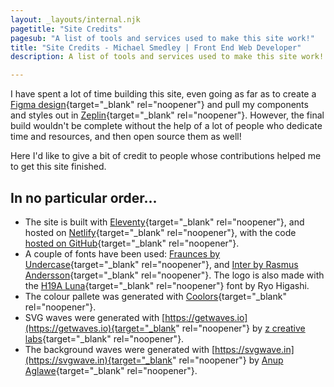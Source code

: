 ```yaml
---
layout: _layouts/internal.njk
pagetitle: "Site Credits"
pagesub: "A list of tools and services used to make this site work!"
title: "Site Credits - Michael Smedley | Front End Web Developer"
description: A list of tools and services used to make this site work!

---
```


I have spent a lot of time building this site, even going as far as to create a
[Figma design](https://www.figma.com/file/TvmuMdVh76aQJTbxRBji7E/2021?node-id=302%3A57){target="_blank" rel="noopener"} and pull my components and styles out in [Zeplin](https://scene.zeplin.io/project/60e033df0de4581083e86379){target="_blank" rel="noopener"}.  However, the final build wouldn't be complete without the help of a lot of people who dedicate time and resources, and then open source them as well!

Here I'd like to give a bit of credit to people whose contributions helped me to get this site finished.


## In no particular order...

* The site is built with [Eleventy](https://www.11ty.dev){target="_blank" rel="noopener"}, and hosted on [Netlify](https://www.netlify.com){target="_blank" rel="noopener"}, with the code [hosted on GitHub](https://github.com/michaelsmedley/ms-portfolio){target="_blank" rel="noopener"}.
* A couple of fonts have been used: [Fraunces by Undercase](https://fraunces.undercase.xyz){target="_blank" rel="noopener"}, and [Inter by Rasmus Andersson](https://rsms.me/inter/){target="_blank" rel="noopener"}.  The logo is also made with the [H19A Luna](https://www.dafont.com/h19a-luna.font){target="_blank" rel="noopener"} font by Ryo Higashi.
* The colour pallete was generated with [Coolors](https://coolors.co){target="_blank" rel="noopener"}.
* SVG waves were generated  with [https://getwaves.io](https://getwaves.io){target="_blank" rel="noopener"} by [z creative labs](https://www.zcreativelabs.com){target="_blank" rel="noopener"}.
* The background waves were generated with [https://svgwave.in](https://svgwave.in){target="_blank" rel="noopener"} by [Anup Aglawe](https://github.com/anup-a){target="_blank" rel="noopener"}.
